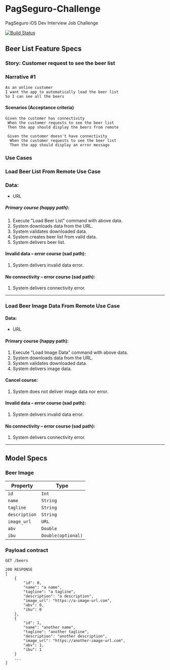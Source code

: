 # PagSeguro-Challenge
PagSeguro iOS Dev Interview Job Challenge

[![Build Status](https://travis-ci.com/TulioOParreiras/PagSeguro-Challenge.svg?token=iGMpTFuqiw9THqt1PGeK&branch=master)](https://travis-ci.com/TulioOParreiras/PagSeguro-Challenge)

## Beer List Feature Specs

### Story: Customer request to see the beer list

### Narrative #1

```
As an online customer
I want the app to automatically load the beer list
So I can see all the beers
```

#### Scenarios (Acceptance criteria)

```
Given the customer has connectivity
 When the customer requests to see the beer list
 Then the app should display the beers from remote
 
 Given the customer doesn't have connectivity
  When the customer requests to see the beer list
  Then the app should display an error message
```

### Use Cases

### Load Beer List From Remote Use Case

### Data:
- URL

##### Primary course (happy path):
1. Execute "Load Beer List" command with above data.
2. System downloads data from the URL.
3. System validates downloaded data.
4. System creates beer list from valid data.
5. System delivers beer list.

#### Invalid data – error course (sad path):
1. System delivers invalid data error.

#### No connectivity – error course (sad path):
1. System delivers connectivity error.

---

### Load Beer Image Data From Remote Use Case

#### Data:
- URL

#### Primary course (happy path):
1. Execute "Load Image Data" command with above data.
2. System downloads data from the URL.
3. System validates downloaded data.
4. System delivers image data.

#### Cancel course:
1. System does not deliver image data nor error.

#### Invalid data – error course (sad path):
1. System delivers invalid data error.

#### No connectivity – error course (sad path):
1. System delivers connectivity error.

---

## Model Specs

### Beer Image

| Property      | Type                |
|---------------|---------------------|
| `id`          | `Int`              |
| `name` | `String`               |
| `tagline`    | `String`               |
| `description`    | `String`               |
| `image_url`    | `URL`               |
| `abv`            | `Double`               |
| `ibu`            | `Double(optional)`               |

### Payload contract

```
GET /beers

200 RESPONSE
[
    {
        "id": 0,
        "name": "a name",
        "tagline": "a tagline",
        "description": "a description",
        "image_url": "https://a-image-url.com",
        "abv": 0,
        "ibu": 0
    },
    {
        "id": 1,
        "name": "another name",
        "tagline": "another tagline",
        "description": "another description",
        "image_url": "https://another-image-url.com",
        "abv": 1,
        "ibu": 1
    }
    ...
]

```

